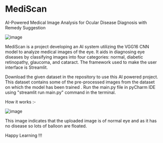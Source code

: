  # MediScan 
AI-Powered Medical Image Analysis for Ocular Disease Diagnosis with Remedy Suggestion

![image](https://github.com/user-attachments/assets/e040efe6-4ec0-4fad-b837-e61e4ea884c2)


MediScan is a project developing an AI system utilizing the VGG16 CNN model to analyze medical images of the eye. It aids in diagnosing eye diseases by classifying images into four categories: normal, diabetic retinopathy, glaucoma, and cataract. The framework used to make the user interface is Streamlit.

Download the given dataset in the repository to use this AI powered project. This dataset contains some of the pre-processed images from the dataset on which the model has been trained .
Run the main.py file in pyCharm IDE using "streamlit run main.py" command in the terminal.

How it works :-

![image](https://github.com/user-attachments/assets/6122021e-383b-4bca-8b4a-87706a4171a2)

This image indicates that the uploaded image is of normal eye and as it has no disease so lots of balloon are floated.


Happy Learning !!!
